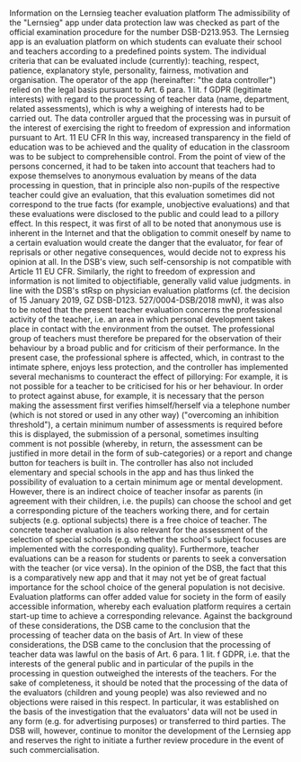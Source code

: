 Information on the Lernsieg teacher evaluation platform The admissibility of the "Lernsieg" app under data protection law was checked as part of the official examination procedure for the number DSB-D213.953. The Lernsieg app is an evaluation platform on which students can evaluate their school and teachers according to a predefined points system.  The individual criteria that can be evaluated include (currently): teaching, respect, patience, explanatory style, personality, fairness, motivation and organisation. The operator of the app (hereinafter: "the data controller") relied on the legal basis pursuant to Art. 6 para. 1 lit. f GDPR (legitimate interests) with regard to the processing of teacher data (name, department, related assessments), which is why a weighing of interests had to be carried out. The data controller argued that the processing was in pursuit of the interest of exercising the right to freedom of expression and information pursuant to Art. 11 EU CFR In this way, increased transparency in the field of education was to be achieved and the quality of education in the classroom was to be subject to comprehensible control.  From the point of view of the persons concerned, it had to be taken into account that teachers had to expose themselves to anonymous evaluation by means of the data processing in question, that in principle also non-pupils of the respective teacher could give an evaluation, that this evaluation sometimes did not correspond to the true facts (for example, unobjective evaluations) and that these evaluations were disclosed to the public and could lead to a pillory effect. In this respect, it was first of all to be noted that anonymous use is inherent in the Internet and that the obligation to commit oneself by name to a certain evaluation would create the danger that the evaluator, for fear of reprisals or other negative consequences, would decide not to express his opinion at all. In the DSB's view, such self-censorship is not compatible with Article 11 EU CFR. Similarly, the right to freedom of expression and information is not limited to objectifiable, generally valid value judgments. in line with the DSB's stRsp on physician evaluation platforms (cf. the decision of 15 January 2019, GZ DSB-D123. 527/0004-DSB/2018 mwN), it was also to be noted that the present teacher evaluation concerns the professional activity of the teacher, i.e. an area in which personal development takes place in contact with the environment from the outset. The professional group of teachers must therefore be prepared for the observation of their behaviour by a broad public and for criticism of their performance. In the present case, the professional sphere is affected, which, in contrast to the intimate sphere, enjoys less protection, and the controller has implemented several mechanisms to counteract the effect of pillorying: For example, it is not possible for a teacher to be criticised for his or her behaviour. In order to protect against abuse, for example, it is necessary that the person making the assessment first verifies himself/herself via a telephone number (which is not stored or used in any other way) ("overcoming an inhibition threshold"), a certain minimum number of assessments is required before this is displayed, the submission of a personal, sometimes insulting comment is not possible (whereby, in return, the assessment can be justified in more detail in the form of sub-categories) or a report and change button for teachers is built in.   The controller has also not included elementary and special schools in the app and has thus linked the possibility of evaluation to a certain minimum age or mental development. However, there is an indirect choice of teacher insofar as parents (in agreement with their children, i.e. the pupils) can choose the school and get a corresponding picture of the teachers working there, and for certain subjects (e.g. optional subjects) there is a free choice of teacher. The concrete teacher evaluation is also relevant for the assessment of the selection of special schools (e.g. whether the school's subject focuses are implemented with the corresponding quality).  Furthermore, teacher evaluations can be a reason for students or parents to seek a conversation with the teacher (or vice versa). In the opinion of the DSB, the fact that this is a comparatively new app and that it may not yet be of great factual importance for the school choice of the general population is not decisive.  Evaluation platforms can offer added value for society in the form of easily accessible information, whereby each evaluation platform requires a certain start-up time to achieve a corresponding relevance. Against the background of these considerations, the DSB came to the conclusion that the processing of teacher data on the basis of Art. In view of these considerations, the DSB came to the conclusion that the processing of teacher data was lawful on the basis of Art. 6 para. 1 lit. f GDPR, i.e. that the interests of the general public and in particular of the pupils in the processing in question outweighed the interests of the teachers. For the sake of completeness, it should be noted that the processing of the data of the evaluators (children and young people) was also reviewed and no objections were raised in this respect.  In particular, it was established on the basis of the investigation that the evaluators' data will not be used in any form (e.g. for advertising purposes) or transferred to third parties. The DSB will, however, continue to monitor the development of the Lernsieg app and reserves the right to initiate a further review procedure in the event of such commercialisation.
